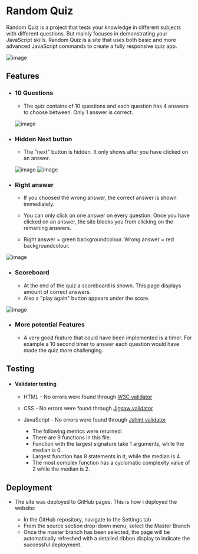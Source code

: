 # Random Quiz

Random Quiz is a project that tests your knowledge in different subjects with different questions. But mainly focuses in demonstrating your JavaScript skills. Random Quiz is a site that uses both basic and more advanced JavaScript commands to create a fully responsive quiz app.

![image](https://github.com/ReduanHalim/Project-2-html-css-js-quiz-game/assets/147494985/088ebe5f-34b3-49b2-a50b-740b49da8db4)

## Features

* ### 10 Questions

    - The quiz contains of 10 questions and each question has 4 answers to choose between. Only 1 answer is correct.

    ![image](https://github.com/ReduanHalim/Project-2-html-css-js-quiz-game/assets/147494985/d5c14739-ced4-48ae-b7a6-50b907c93a90)

* ### Hidden Next button

    - The "next" button is hidden. It only shows after you have clicked on an answer.

    ![image](https://github.com/ReduanHalim/Project-2-html-css-js-quiz-game/assets/147494985/267fe5d7-0548-4959-8662-5a06ce15f380)
    ![image](https://github.com/ReduanHalim/Project-2-html-css-js-quiz-game/assets/147494985/77c0023a-e704-401e-b5a6-4c8cbeae37d3)

* ### Right answer

    - If you choosed the wrong answer, the correct answer is shown immediately.

    - You can only click on one answer on every question. Once you have clicked on an answer, the site blocks you from clicking on the remaining answers.

    - Right answer = green backgroundcolour. Wrong answer = red backgroundcolour.

![image](https://github.com/ReduanHalim/Project-2-html-css-js-quiz-game/assets/147494985/58188a4e-e40f-4c8f-8e46-f19a2d7fe8e8)


* ### Scoreboard

    - At the end of the quiz a scoreboard is shown. This page displays amount of correct answers.
    - Also a "play again" button appears under the score.

![image](https://github.com/ReduanHalim/Project-2-html-css-js-quiz-game/assets/147494985/8b1679bb-eaa0-447e-bfcd-72669597654c)

* ### More potential Features

    - A very good feature that could have been implemented is a timer. For example a 10 second timer to answer each question would have made the quiz more challenging.


## Testing
* #### Validator testing
     - HTML - No errors were found through [W3C validator](https://validator.w3.org/nu/#textarea)

     - CSS - No errors were found through [Jigsaw validator](https://jigsaw.w3.org/css-validator/validator)

     - JavaScript - No errors were found through [Jshint validator](https://jshint.com/)
         
         - The following metrics were returned:
         - There are 9 functions in this file.
         - Function with the largest signature take 1 arguments, while the median is 0.
         - Largest function has 8 statements in it, while the median is 4.
         - The most complex function has a cyclomatic complexity value of 2 while the median is 2.


## Deployment
 

- The site was deployed to GitHub pages. This is how i deployed the website: 

  - In the GitHub repository, navigate to the Settings tab 
  - From the source section drop-down menu, select the Master Branch
  - Once the master branch has been selected, the page will be automatically refreshed with a detailed ribbon display to indicate the successful deployment.